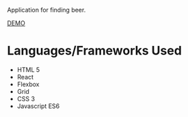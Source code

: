 Application for finding beer.

[DEMO](https://helexi.github.io/beers-app-test/)

<h1>Languages/Frameworks Used</h1>
<ul>
   <li>HTML 5</li>
  <li>React</li>
  <li>Flexbox</li>
  <li>Grid</li>
  <li>CSS 3</li>
  <li>Javascript ES6</li>
</ul>

